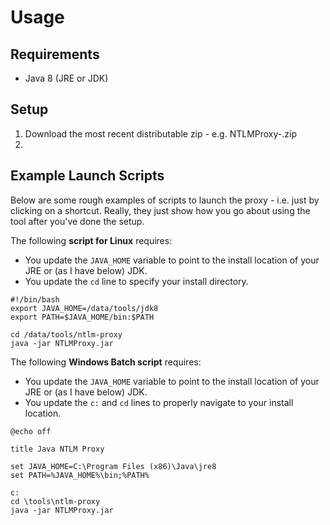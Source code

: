 # Usage

## Requirements

* Java 8 (JRE or JDK)

## Setup

1. Download the most recent distributable zip - e.g. NTLMProxy-<version>.zip
1. 

## Example Launch Scripts

Below are some rough examples of scripts to launch the proxy - i.e. just by clicking on a shortcut.
Really, they just show how you go about using the tool after you've done the setup.

The following **script for Linux** requires:

* You update the `JAVA_HOME` variable to point to the install location of your JRE or (as I have below) JDK.
* You update the `cd` line to specify your install directory.

```
#!/bin/bash
export JAVA_HOME=/data/tools/jdk8
export PATH=$JAVA_HOME/bin:$PATH

cd /data/tools/ntlm-proxy
java -jar NTLMProxy.jar
```

The following **Windows Batch script** requires:

* You update the `JAVA_HOME` variable to point to the install location of your JRE or (as I have below) JDK.
* You update the `c:` and `cd` lines to properly navigate to your install location.

```
@echo off

title Java NTLM Proxy

set JAVA_HOME=C:\Program Files (x86)\Java\jre8
set PATH=%JAVA_HOME%\bin;%PATH%

c:
cd \tools\ntlm-proxy
java -jar NTLMProxy.jar
```